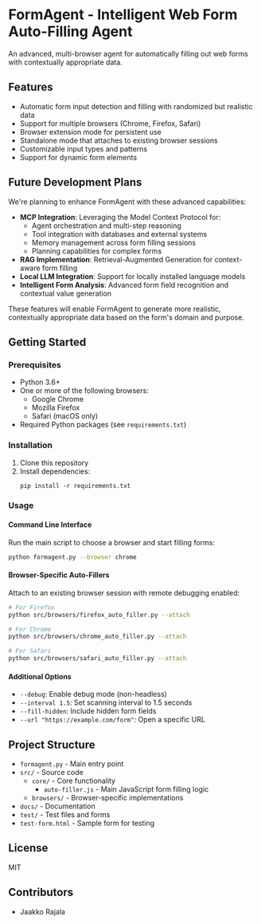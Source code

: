 # FormAgent - Intelligent Web Form Auto-Filling Agent

An advanced, multi-browser agent for automatically filling out web forms with contextually appropriate data.

## Features

- Automatic form input detection and filling with randomized but realistic data
- Support for multiple browsers (Chrome, Firefox, Safari)
- Browser extension mode for persistent use
- Standalone mode that attaches to existing browser sessions
- Customizable input types and patterns
- Support for dynamic form elements

## Future Development Plans

We're planning to enhance FormAgent with these advanced capabilities:

- **MCP Integration**: Leveraging the Model Context Protocol for:
  - Agent orchestration and multi-step reasoning
  - Tool integration with databases and external systems
  - Memory management across form filling sessions
  - Planning capabilities for complex forms
- **RAG Implementation**: Retrieval-Augmented Generation for context-aware form filling
- **Local LLM Integration**: Support for locally installed language models
- **Intelligent Form Analysis**: Advanced form field recognition and contextual value generation

These features will enable FormAgent to generate more realistic, contextually appropriate data based on the form's domain and purpose.

## Getting Started

### Prerequisites

- Python 3.6+
- One or more of the following browsers:
  - Google Chrome
  - Mozilla Firefox
  - Safari (macOS only)
- Required Python packages (see `requirements.txt`)

### Installation

1. Clone this repository
2. Install dependencies:
   ```
   pip install -r requirements.txt
   ```

### Usage

#### Command Line Interface

Run the main script to choose a browser and start filling forms:

```bash
python formagent.py --browser chrome
```

#### Browser-Specific Auto-Fillers

Attach to an existing browser session with remote debugging enabled:

```bash
# For Firefox
python src/browsers/firefox_auto_filler.py --attach

# For Chrome
python src/browsers/chrome_auto_filler.py --attach

# For Safari
python src/browsers/safari_auto_filler.py --attach
```

#### Additional Options

- `--debug`: Enable debug mode (non-headless)
- `--interval 1.5`: Set scanning interval to 1.5 seconds
- `--fill-hidden`: Include hidden form fields
- `--url "https://example.com/form"`: Open a specific URL

## Project Structure

- `formagent.py` - Main entry point
- `src/` - Source code
  - `core/` - Core functionality
    - `auto-filler.js` - Main JavaScript form filling logic
  - `browsers/` - Browser-specific implementations
- `docs/` - Documentation
- `test/` - Test files and forms
- `test-form.html` - Sample form for testing

## License

MIT

## Contributors

- Jaakko Rajala